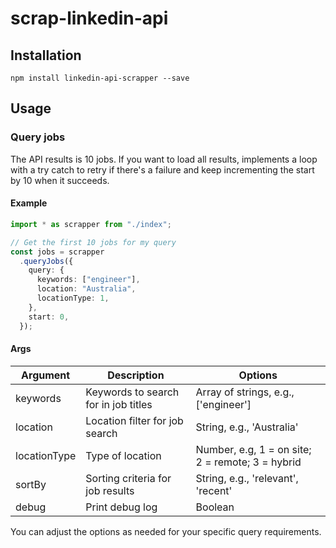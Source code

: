 # scrap-linkedin-api

## Installation

`npm install linkedin-api-scrapper --save`

## Usage

### Query jobs

The API results is 10 jobs. If you want to load all results, implements a loop with a try catch to retry if there's a failure and keep incrementing the start by 10 when it succeeds.

#### Example

```Typescript
import * as scrapper from "./index";

// Get the first 10 jobs for my query
const jobs = scrapper
  .queryJobs({
    query: {
      keywords: ["engineer"],
      location: "Australia",
      locationType: 1,
    },
    start: 0,
  });
```

#### Args

| Argument     | Description                          | Options                                          |
| ------------ | ------------------------------------ | ------------------------------------------------ |
| keywords     | Keywords to search for in job titles | Array of strings, e.g., ['engineer']             |
| location     | Location filter for job search       | String, e.g., 'Australia'                        |
| locationType | Type of location                     | Number, e.g, 1 = on site; 2 = remote; 3 = hybrid |
| sortBy       | Sorting criteria for job results     | String, e.g., 'relevant', 'recent'               |
| debug        | Print debug log                      | Boolean                                          |

You can adjust the options as needed for your specific query requirements.
